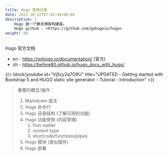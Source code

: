 ```yaml
---
title: Hugo 常用记录
date: 2023-10-22T07:43:49+08:00
description: |
    Hugo 是一个静态博客构建器。
    Hugo github - <https://github.com/gohugoio/hugo>
weight: 99
---
```


Hugo 官方文档

+ en - <https://gohugo.io/documentation/> (官方)
+ zh - <https://before80.github.io/hugo_docs_with_hugo/>

{{< block/youtube id="Vj5zy2q7O9U" title="UPDATED - Getting started with Bootstrap 5 and HUGO static site generator - Tutorial - Introduction" >}}

> 重要的概念/操作：
>
> 1. Markdown 语法
> 1. Hugo 命令行
> 1. Hugo 目录结构 (了解可用的功能)
> 1. Hugo 功能使用 (内容管理)
>       1. fron matter
>       1. content type
>       1. shortcode/functions/pipes
> 1. Hugo 模块 (类似插件)
> 1. Hugo 部署
